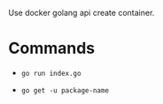 Use docker golang api create container.

# Commands

- `go run index.go`

- `go get -u package-name`
